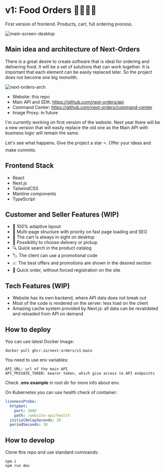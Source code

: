 # v1: Food Orders 🍕🍣🥗🍰
First version of frontend. Products, cart, full ordering process.

![main-screen-desktop](https://v1.next-orders.org/static/main-screen-desktop.jpg)

## Main idea and architecture of Next-Orders

There is a great desire to create software that is ideal for ordering and delivering food.
It will be a set of solutions that can work together. It is important that each element can be easily replaced later.
So the project does not become one big monolith.

![next-orders-arch](https://v1.next-orders.org/static/next-orders-arch.png)

- Website: this repo
- Main API and SDK: https://github.com/next-orders/api
- Command Center: https://github.com/next-orders/command-center
- Image Proxy: in future

I'm currently working on first version of the website. Next year there will be a new version that will easily replace the old one as the Main API with business logic will remain the same.

Let's see what happens. Give the project a star ⭐. Offer your ideas and make commits.

## Frontend Stack

- React
- Next.js
- TailwindCSS
- Mantine components
- TypeScript

## Customer and Seller Features (WIP)

- 📱 100% adaptive layout
- 🤹 Multi-page structure with priority on fast page loading and SEO
- 🛒 The cart is always in sight on desktop
- 🚚 Possibility to choose delivery or pickup
- 🔍 Quick search in the product catalog
- 🏷️ The client can use a promotional code
- 📈 The best offers and promotions are shown in the desired section
- 🏁 Quick order, without forced registration on the site

## Tech Features (WIP)

- Website has its own backend, where API data does not break out
- Most of the code is rendered on the server: less load on the client
- Amazing cache system provided by Next.js: all data can be revalidated and reloaded from API on demand

## How to deploy

You can use latest Docker Image:

```shell
docker pull ghcr.io/next-orders/v1:main
```

You need to use env variables:

```text
API_URL: url of the main API
API_PRIVATE_TOKEN: bearer token, which give access to API endpoints
```

Check **.env.example** in root dir for more info about env.

On Kubernetes you can use health check of container:

```yaml
livenessProbe:
  httpGet:
    port: 3000
    path: /website-api/health
  initialDelaySeconds: 20
  periodSeconds: 30
```

## How to develop

Clone this repo and use standard commands:

```shell
npm i
npm run dev
```
